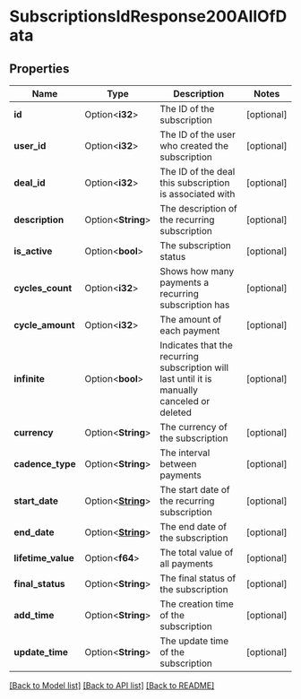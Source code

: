 # SubscriptionsIdResponse200AllOfData

## Properties

Name | Type | Description | Notes
------------ | ------------- | ------------- | -------------
**id** | Option<**i32**> | The ID of the subscription | [optional]
**user_id** | Option<**i32**> | The ID of the user who created the subscription | [optional]
**deal_id** | Option<**i32**> | The ID of the deal this subscription is associated with | [optional]
**description** | Option<**String**> | The description of the recurring subscription | [optional]
**is_active** | Option<**bool**> | The subscription status | [optional]
**cycles_count** | Option<**i32**> | Shows how many payments a recurring subscription has | [optional]
**cycle_amount** | Option<**i32**> | The amount of each payment | [optional]
**infinite** | Option<**bool**> | Indicates that the recurring subscription will last until it is manually canceled or deleted | [optional]
**currency** | Option<**String**> | The currency of the subscription | [optional]
**cadence_type** | Option<**String**> | The interval between payments | [optional]
**start_date** | Option<[**String**](string.md)> | The start date of the recurring subscription | [optional]
**end_date** | Option<[**String**](string.md)> | The end date of the subscription | [optional]
**lifetime_value** | Option<**f64**> | The total value of all payments | [optional]
**final_status** | Option<**String**> | The final status of the subscription | [optional]
**add_time** | Option<**String**> | The creation time of the subscription | [optional]
**update_time** | Option<**String**> | The update time of the subscription | [optional]

[[Back to Model list]](../README.md#documentation-for-models) [[Back to API list]](../README.md#documentation-for-api-endpoints) [[Back to README]](../README.md)


